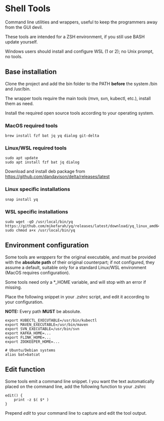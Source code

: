 # Shell Tools
Command line utilities and wrappers, useful to keep the programmers away from the GUI devil.

These tools are intended for a ZSH environment, if you still use BASH update yourself.

Windows users should install and configure WSL (1 or 2); no Unix prompt, no tools.

## Base installation
Clone the project and add the bin folder to the PATH **before** the system /bin and /usr/bin.

The wrapper tools require the main tools (mvn, svn, kubectl, etc.), install them as need.

Install the required open source tools according to your operating system.

### MacOS required tools
    brew install fzf bat jq yq dialog git-delta

### Linux/WSL required tools 
    sudo apt update
    sudo apt install fzf bat jq dialog

Download and install deb package from https://github.com/dandavison/delta/releases/latest
    
### Linux specific installations
    snap install yq

### WSL specific installations
    sudo wget -qO /usr/local/bin/yq https://github.com/mikefarah/yq/releases/latest/download/yq_linux_amd64
    sudo chmod a+x /usr/local/bin/yq

## Environment configuration
Some tools are *wrappers* for the original executable, and must be provided with the **absolute path** of their original counterpart; if not configured, they assume a default, suitable only for a standard Linux/WSL environment (MacOS requires configuration).

Some tools need only a *_HOME variable, and will stop with an error if missing.

Place the following snippet in your .zshrc script, and edit it according to your configuration.

**NOTE:** Every path **MUST** be absolute.

    export KUBECTL_EXECUTABLE=/usr/bin/kubectl
    export MAVEN_EXECUTABLE=/usr/bin/maven
    export SVN_EXECUTABLE=/usr/bin/svn
    export KAFKA_HOME=...
    export FLINK_HOME=...
    export ZOOKEEPER_HOME=...
    
    # Ubuntu/Debian systems
    alias bat=batcat
    
## Edit function
Some tools emit a command line snippet. I you want the text automatically placed on the command line, add the following function to your .zshrc

    edit() {
        print -z $( $* )
    }
    
Prepend *edit* to your command line to capture and edit the tool output.
